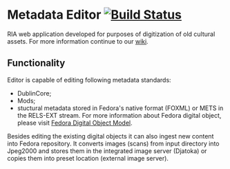 # Metadata Editor [![Build Status](https://travis-ci.org/moravianlibrary/MEditor.svg?branch=master)](https://travis-ci.org/moravianlibrary/MEditor)

RIA web application developed for purposes of digitization of old cultural assets. For more information continue to our [wiki](http://code.google.com/p/meta-editor/wiki/SideBar?tm=6).


## Functionality

Editor is capable of editing following metadata standards:

 * DublinCore;
 * Mods;
 * stuctural metadata stored in Fedora's native format (FOXML) or METS in the RELS-EXT stream. For more information about Fedora digital object, please visit [Fedora Digital Object Model](https://wiki.duraspace.org/display/FEDORA35/Fedora+Digital+Object+Model).

Besides editing the existing digital objects it can also ingest new content into Fedora repository. It converts images (scans) from input directory into Jpeg2000 and stores them in the integrated image server (Djatoka) or copies them into preset location (external image server).
